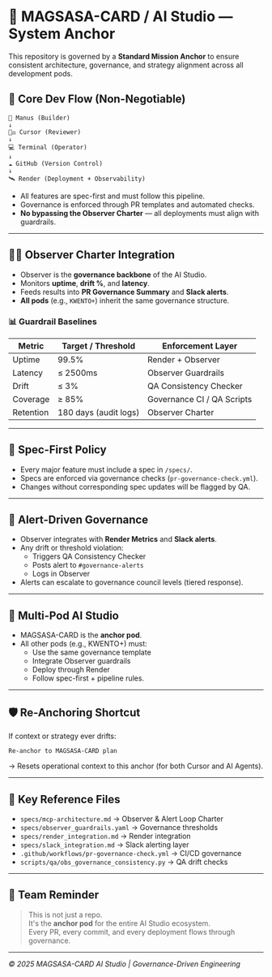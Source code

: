 # 🧭 MAGSASA-CARD / AI Studio — System Anchor

This repository is governed by a **Standard Mission Anchor** to ensure consistent architecture, governance, and strategy alignment across all development pods.

## 🚀 Core Dev Flow (Non-Negotiable)

```
🧠 Manus (Builder)
↓
🧑‍⚖️ Cursor (Reviewer)
↓
💻 Terminal (Operator)
↓
☁️ GitHub (Version Control)
↓
🛰️ Render (Deployment + Observability)
```

- All features are spec-first and must follow this pipeline.
- Governance is enforced through PR templates and automated checks.
- **No bypassing the Observer Charter** — all deployments must align with guardrails.

---

## 🧑‍⚖️ Observer Charter Integration

- Observer is the **governance backbone** of the AI Studio.  
- Monitors **uptime**, **drift %**, and **latency**.  
- Feeds results into **PR Governance Summary** and **Slack alerts**.  
- **All pods** (e.g., `KWENTO+`) inherit the same governance structure.

### 📊 Guardrail Baselines
| Metric         | Target / Threshold          | Enforcement Layer             |
|----------------|------------------------------|-------------------------------|
| Uptime         | 99.5%                         | Render + Observer             |
| Latency        | ≤ 2500ms                      | Observer Guardrails           |
| Drift          | ≤ 3%                          | QA Consistency Checker        |
| Coverage       | ≥ 85%                         | Governance CI / QA Scripts    |
| Retention      | 180 days (audit logs)         | Observer Charter              |

---

## 📜 Spec-First Policy

- Every major feature must include a spec in `/specs/`.
- Specs are enforced via governance checks (`pr-governance-check.yml`).
- Changes without corresponding spec updates will be flagged by QA.

---

## 🚨 Alert-Driven Governance

- Observer integrates with **Render Metrics** and **Slack alerts**.  
- Any drift or threshold violation:
  - Triggers QA Consistency Checker
  - Posts alert to `#governance-alerts`
  - Logs in Observer
- Alerts can escalate to governance council levels (tiered response).

---

## 🧩 Multi-Pod AI Studio

- MAGSASA-CARD is the **anchor pod**.  
- All other pods (e.g., KWENTO+) must:
  - Use the same governance template
  - Integrate Observer guardrails
  - Deploy through Render
  - Follow spec-first + pipeline rules.

---

## 🛡️ Re-Anchoring Shortcut

If context or strategy ever drifts:

```
Re-anchor to MAGSASA-CARD plan
```

→ Resets operational context to this anchor (for both Cursor and AI Agents).

---

## 🧭 Key Reference Files

- `specs/mcp-architecture.md` → Observer & Alert Loop Charter  
- `specs/observer_guardrails.yaml` → Governance thresholds  
- `specs/render_integration.md` → Render integration  
- `specs/slack_integration.md` → Slack alerting layer  
- `.github/workflows/pr-governance-check.yml` → CI/CD governance  
- `scripts/qa/obs_governance_consistency.py` → QA drift checks

---

## 👥 Team Reminder

> This is not just a repo.  
> It's the **anchor pod** for the entire AI Studio ecosystem.  
> Every PR, every commit, and every deployment flows through governance.

---

_© 2025 MAGSASA-CARD AI Studio | Governance-Driven Engineering_

